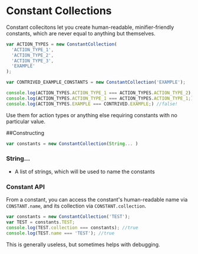 # Constant Collections

Constant collecitons let you create human-readable, minifier-friendly constants, which are never equal to anything but themselves.

```js
var ACTION_TYPES = new ConstantCollection(
  'ACTION_TYPE_1',
  'ACTION_TYPE_2',
  'ACTION_TYPE_3',
  'EXAMPLE'
);

var CONTRIVED_EXAMPLE_CONSTANTS = new ConstantCollection('EXAMPLE');

console.log(ACTION_TYPES.ACTION_TYPE_1 === ACTION_TYPES.ACTION_TYPE_2); //false 
console.log(ACTION_TYPES.ACTION_TYPE_1 === ACTION_TYPES.ACTION_TYPE_1;) //true
console.log(ACTION_TYPES.EXAMPLE === CONTRIVED.EXAMPLE;) //false!
```
Use them for action types or anything else requiring constants with no particular value.

##Constructing
```js
var constants = new ConstantCollection(String... )
```

### String...
 - A list of strings, which will be used to name the constants

### Constant API
From a constant, you can access the constant's human-readable name via `CONSTANT.name`, and its collection via `CONSTANT.collection`.

```js
var constants = new ConstantCollection('TEST');
var TEST = constants.TEST;
console.log(TEST.collection === constants); //true
console.log(TEST.name === 'TEST'); //true
```

This is generally useless, but sometimes helps with debugging.
